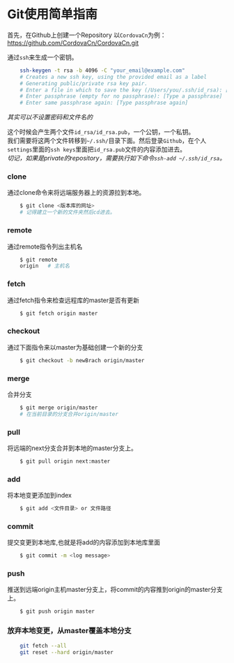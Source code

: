 # Git使用简单指南

首先，在Github上创建一个Repository 以`CordovaCn`为例：https://github.com/CordovaCn/CordovaCn.git

通过`ssh`来生成一个密钥。
```sh
    ssh-keygen -t rsa -b 4096 -C "your_email@example.com"
    # Creates a new ssh key, using the provided email as a label
    # Generating public/private rsa key pair.
    # Enter a file in which to save the key (/Users/you/.ssh/id_rsa): [Press enter]
    # Enter passphrase (empty for no passphrase): [Type a passphrase]
    # Enter same passphrase again: [Type passphrase again]
```
*其实可以不设置密码和文件名的*

这个时候会产生两个文件`id_rsa/id_rsa.pub`，一个公钥，一个私钥。<br>
我们需要将这两个文件转移到`~/.ssh/`目录下面。然后登录`Github`，在个人`settings`里面的`ssh keys`里面把`id_rsa.pub`文件的内容添加进去。<br>
*切记，如果是private的repository，需要执行如下命令`ssh-add ~/.ssh/id_rsa`。*

### clone
通过clone命令来将远端服务器上的资源拉到本地。
```sh
    $ git clone <版本库的网址>
    # 记得建立一个新的文件夹然后cd进去。
```

### remote
通过remote指令列出主机名
```sh
    $ git remote
    origin   # 主机名
```

### fetch
通过fetch指令来检查远程库的master是否有更新
```sh
    $ git fetch origin master
```

### checkout
通过下面指令来以master为基础创建一个新的分支
```sh
    $ git checkout -b newBrach origin/master
```

### merge
合并分支
```sh
    $ git merge origin/master
    # 在当前目录的分支合并origin/master
```

### pull
将远端的next分支合并到本地的master分支上。
```sh
    $ git pull origin next:master 
```

### add
将本地变更添加到index
```sh
    $ git add <文件目录> or 文件路径
```

### commit
提交变更到本地库,也就是将add的内容添加到本地库里面
```sh
    $ git commit -m <log message>
```

### push
推送到远端origin主机master分支上，将commit的内容推到origin的master分支上。
```sh
    $ git push origin master
```

### 放弃本地变更，从master覆盖本地分支
```sh
    git fetch --all
    git reset --hard origin/master
```
